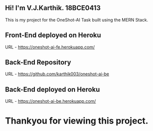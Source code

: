 ## Hi! I'm V.J.Karthik. 18BCE0413
This is my project for the OneShot-AI Task built using the MERN Stack.

## Front-End deployed on Heroku

URL - https://oneshot-ai-fe.herokuapp.com/

## Back-End Repository
URL - https://github.com/karthik003/oneshot-ai-be

## Back-End deployed on Heroku

URL - https://oneshot-ai-be.herokuapp.com/



# Thankyou for viewing this project.